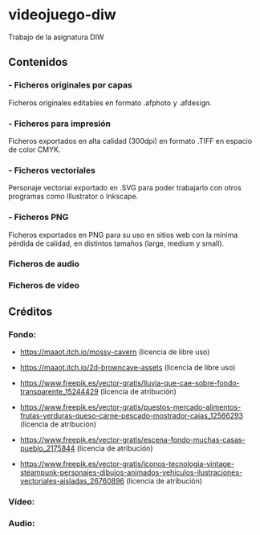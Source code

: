 # videojuego-diw
Trabajo de la asignatura DIW

## Contenidos

### - Ficheros originales por capas

Ficheros originales editables en formato .afphoto y .afdesign.

### - Ficheros para impresión

Ficheros exportados en alta calidad (300dpi) en formato .TIFF en espacio de color CMYK.

### - Ficheros vectoriales

Personaje vectorial exportado en .SVG para poder trabajarlo con otros programas como Illustrator o Inkscape.

### - Ficheros PNG

Ficheros exportados en PNG para su uso en sitios web con la mínima pérdida de calidad, en distintos tamaños (large, medium y small).

### Ficheros de audio
### Ficheros de vídeo

## Créditos

### Fondo:

- https://maaot.itch.io/mossy-cavern (licencia de libre uso)

- https://maaot.itch.io/2d-browncave-assets (licencia de libre uso)

- https://www.freepik.es/vector-gratis/lluvia-que-cae-sobre-fondo-transparente_15244429 (licencia de atribución)

- https://www.freepik.es/vector-gratis/puestos-mercado-alimentos-frutas-verduras-queso-carne-pescado-mostrador-cajas_12566293 (licencia de atribución)

- https://www.freepik.es/vector-gratis/escena-fondo-muchas-casas-pueblo_2175844 (licencia de atribución)

- https://www.freepik.es/vector-gratis/iconos-tecnologia-vintage-steampunk-personajes-dibujos-animados-vehiculos-ilustraciones-vectoriales-aisladas_26760896 (licencia de atribución)

### Vídeo: 

### Audio: 
